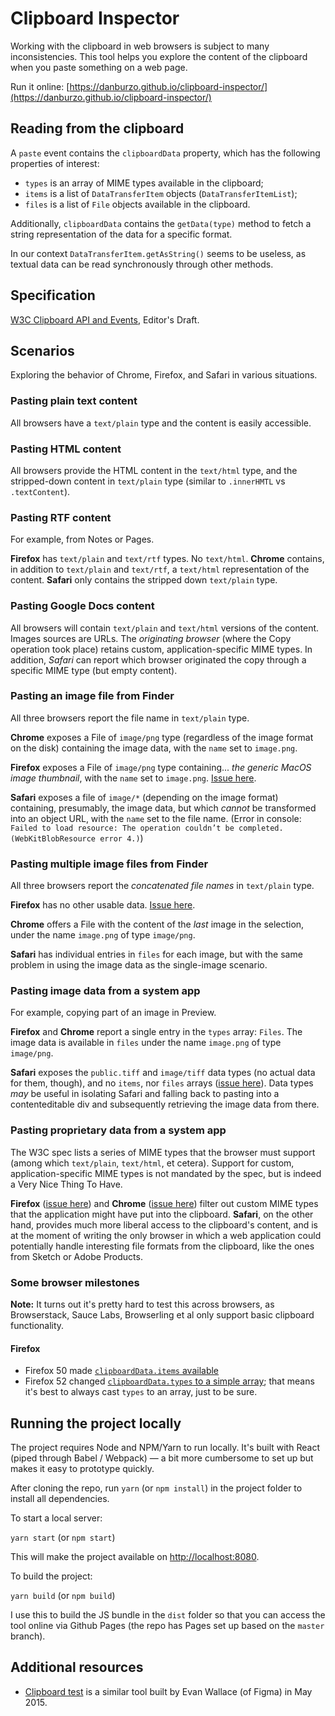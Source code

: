 # Clipboard Inspector

Working with the clipboard in web browsers is subject to many inconsistencies. This tool helps you explore the content of the clipboard when you paste something on a web page.

Run it online: [https://danburzo.github.io/clipboard-inspector/](https://danburzo.github.io/clipboard-inspector/)

## Reading from the clipboard

A `paste` event contains the `clipboardData` property, which has the following properties of interest:

* `types` is an array of MIME types available in the clipboard;
* `items` is a list of `DataTransferItem` objects (`DataTransferItemList`);
* `files` is a list of `File` objects available in the clipboard.

Additionally, `clipboardData` contains the `getData(type)` method to fetch a string representation of the data for a specific format.

In our context `DataTransferItem.getAsString()` seems to be useless, as textual data can be read synchronously through other methods.

## Specification

[W3C Clipboard API and Events](https://w3c.github.io/clipboard-apis/), Editor's Draft.

## Scenarios

Exploring the behavior of Chrome, Firefox, and Safari in various situations.

### Pasting plain text content

All browsers have a `text/plain` type and the content is easily accessible.

### Pasting HTML content

All browsers provide the HTML content in the `text/html` type, and the stripped-down content in `text/plain` type (similar to `.innerHMTL` vs `.textContent`).

### Pasting RTF content

For example, from Notes or Pages.

__Firefox__ has `text/plain` and `text/rtf` types. No `text/html`.
__Chrome__ contains, in addition to `text/plain` and `text/rtf`, a `text/html` representation of the content.
__Safari__ only contains the stripped down `text/plain` type.

### Pasting Google Docs content

All browsers will contain `text/plain` and `text/html` versions of the content. Images sources are URLs. The _originating browser_ (where the Copy operation took place) retains custom, application-specific MIME types. In addition, _Safari_ can report which browser originated the copy through a specific MIME type (but empty content). 

### Pasting an image file from Finder

All three browsers report the file name in `text/plain` type.

__Chrome__ exposes a File of `image/png` type (regardless of the image format on the disk) containing the image data, with the `name` set to `image.png`. 

__Firefox__ exposes a File of `image/png` type containing... _the generic MacOS image thumbnail_, with the `name` set to `image.png`. [Issue here](https://bugzilla.mozilla.org/show_bug.cgi?id=1389961).

__Safari__ exposes a file of `image/*` (depending on the image format) containing, presumably, the image data, but which _cannot_ be transformed into an object URL, with the `name` set to the file name. (Error in console: `Failed to load resource: The operation couldn’t be completed. (WebKitBlobResource error 4.)`)

### Pasting multiple image files from Finder

All three browsers report the _concatenated file names_ in `text/plain` type.

__Firefox__ has no other usable data. [Issue here](https://bugzilla.mozilla.org/show_bug.cgi?id=1389964).

__Chrome__ offers a File with the content of the _last_ image in the selection, under the name `image.png` of type `image/png`.

__Safari__ has individual entries in `files` for each image, but with the same problem in using the image data as the single-image scenario.

### Pasting image data from a system app

For example, copying part of an image in Preview.

__Firefox__ and __Chrome__ report a single entry in the `types` array: `Files`. The image data is available in `files` under the name `image.png` of type `image/png`.

__Safari__ exposes the `public.tiff` and `image/tiff` data types (no actual data for them, though), and no `items`, nor `files` arrays ([issue here](https://bugs.webkit.org/show_bug.cgi?id=170449)). Data types _may_ be useful in isolating Safari and falling back to pasting into a contenteditable div and subsequently retrieving the image data from there.

### Pasting proprietary data from a system app

The W3C spec lists a series of MIME types that the browser must support (among which `text/plain`, `text/html`, et cetera).  Support for custom, application-specific MIME types is not mandated by the spec, but is indeed a Very Nice Thing To Have. 

__Firefox__ ([issue here](https://bugzilla.mozilla.org/show_bug.cgi?id=1389919)) and __Chrome__ ([issue here](https://bugs.chromium.org/p/chromium/issues/detail?id=487266)) filter out custom MIME types that the application might have put into the clipboard. __Safari__, on the other hand, provides much more liberal access to the clipboard's content, and is at the moment of writing the only browser in which a web application could potentially handle interesting file formats from the clipboard, like the ones from Sketch or Adobe Products.

### Some browser milestones

__Note:__ It turns out it's pretty hard to test this across browsers, as Browserstack, Sauce Labs, Browserling et al only support basic clipboard functionality.

#### Firefox

* Firefox 50 made [`clipboardData.items` available](https://bugzilla.mozilla.org/show_bug.cgi?id=906420)
* Firefox 52 changed [`clipboardData.types` to a simple array](https://bugzilla.mozilla.org/show_bug.cgi?id=1298243); that means it's best to always cast `types` to an array, just to be sure.


## Running the project locally

The project requires Node and NPM/Yarn to run locally. It's built with React (piped through Babel / Webpack) — a bit more cumbersome to set up but makes it easy to prototype quickly.

After cloning the repo, run `yarn` (or `npm install`) in the project folder to install all dependencies. 

To start a local server:

`yarn start` (or `npm start`)

This will make the project available on [http://localhost:8080](http://localhost:8080).

To build the project:

`yarn build` (or `npm build`)

I use this to build the JS bundle in the `dist` folder so that you can access the tool online via Github Pages (the repo has Pages set up based on the `master` branch).

## Additional resources

* [Clipboard test](http://madebyevan.com/clipboard-test/) is a similar tool built by Evan Wallace (of Figma) in May 2015.
